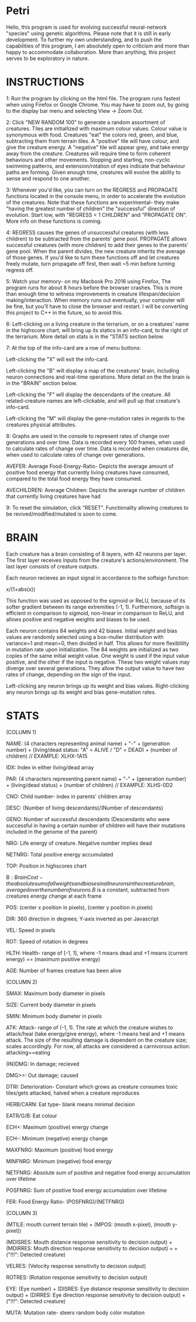 # Petri
Hello, this program is used for evolving successful neural-network "species" using genetic algorithms. Please note that it is still in early development. To further my own understanding, and to push the capabilities of this program, I am absolutely open to criticism and more than happy to accommodate collaboration. More than anything, this project serves to be exploratory in nature. 

# INSTRUCTIONS

1: Run the program by clicking on the html file. The program runs fastest when using Firefox or Google Chrome. You may have to zoom out, by going to the display bar menu and selecting View -> Zoom Out.

2: Click "NEW RANDOM 100" to generate a random assortment of creatures. Tiles are initiallized with maximum colour values. Colour value  is synonymous with food. Creatures "eat" the colors red, green, and blue, subtracting them from terrain tiles. A "positive" tile will have colour, and give the creature energy. A "negative" tile will appear grey, and take energy away from the creature. Creatures will require time to form coherent behaviours and other movements. Stopping and starting, non-cyclic swimming patterns, and extension/rotation of eyes indicate that behaviour paths are forming. Given enough time, creatures will evolve the ability to sense and respond to one another.

3: Whenever you'd like, you can turn on the REGRESS and PROPAGATE functions located in the console menu, in order to accelerate the evolution of the creatures. Note that these functions are experimental- they make "having the greatest number of children" the "successful" direction of evolution. Start low, with "REGRESS < 1 CHILDREN" and "PROPAGATE ON". More info on these functions is coming.

4: REGRESS causes the genes of unsuccessful creatures (with less children) to be subtracted from the parents' gene pool. PROPAGATE allows successful creatures (with more children) to add their genes to the parents' gene pool. When the parent divides, the new creature inherits the average of those genes. If you'd like to turn these functions off and let creatures freely mutate, turn propagate off first, then wait ~5 min before turning regress off. 

5: Watch your memory- on my Macbook Pro 2016 using Firefox, The program runs for about 8 hours before the browser crashes. This is more than enough time to witness improvements in creature lifespan/decision making/interaction. When memory runs out eventually, your computer will be fine, but you'll have to close the browser and restart. I will be converting this project to C++ in the future, so to avoid this.

6: Left-clicking on a living creature in the terrarium, or on a creatures' name in the highscore chart, will bring up its statics in an info-card, to the right of the terrarium. More detail on stats is in the "STATS section below.

7: At the top of the info-card are a row of menu buttons:

Left-clicking the "X" will exit the info-card. 

Left-clicking the "B" will display a map of the creatures' brain, including neuron connections and real-time operations. More detail on the the brain is in the "BRAIN" section below.

Left-clicking the "F" will display the descendants of the creature. All related-creature names are left-clickable, and will pull up that creature's info-card.

Left-clicking the "M" will display the gene-mutation rates in regards to the creatures physical attributes.

8: Graphs are used in the console to represent rates of change over generations and over time. Data is recorded every 100 frames, when used to calculate rates of change over time. Data is recorded when creatures die, when used to calculate rates of change over generations.

AVEFER: Average Food-Energy-Ratio- Depicts the average amount of positive food energy that currently living creatures have consumed, compared to the total food energy they have consumed.

AVECHILDREN: Average Children: Depicts the average number of children that currently living creatures have had

9: To reset the simulation, click "RESET". Functionality allowing creatures to be revived/modified/mutated is soon to come.

# BRAIN

Each creature has a brain consisting of 8 layers, with 42 neurons per layer. The first layer receives inputs from the creature's actions/environment. The last layer consists of creature outputs.

Each neuron recieves an input signal in accordance to the softsign function:

x/(1+abs(x))

This function was used as opposed to the sigmoid or ReLU, because of its softer gradient between its range extremities (-1, 1). Furthermore, softsign is efficient in comparison to sigmoid, non-linear in comparison to ReLU, and allows positive and negative weights and biases to be used.

Each neuron contains 84 weights and 42 biases. Initial weight and bias values are randomly selected using a box-muller distribution with variance=1 and mean=0, then divided in half. This allows for more flexiblility in mutation rate upon initialization. The 84 weights are initialized as two copies of the same initial weight value. One weight is used if the input value positive, and the other if the input is negative. These two weight values may diverge over several generations. They allow the output value to have two rates of change, depending on the sign of the input.
 
Left-clicking any neuron brings up its weight and bias values. Right-clicking any neuron brings up its weight and bias gene-mutation rates.

# STATS

(COLUMN 1)

NAME: (4 characters representing animal name) + "-" + (generation number) + (living/dead status: "A" = ALIVE / "D" = DEAD) + (number of children) // EXAMPLE: XLHX-1A15

IDX: Index in either living/dead array

PAR: (4 characters representing parent name) + "-" + (generation number) + (living/dead status) + (number of children) // EXAMPLE: XLHS-0D2

CNO: Child number- index in parents' children array

DESC: (Number of living descendants)/(Number of descendants)

GENO: Number of successful descendants (Descendants who were successful in having a certain number of children will have their mutations included in the genome of the parent)

NRG: Life energy of creature. Negative number implies dead

NETNRG: Total positive energy accumulated

TOP: Position in highscores chart

B$: Brain Cost- the absolute sum of all weights and biases in all neurons in the creature brain, averaged over the number of neurons. B$ is a constant, subtracted from creatures energy change at each frame

POS: (center x position in pixels), (center y position in pixels)

DIR: 360 direction in degrees; Y-axis inverted as per Javascript

VEL: Speed in pixels

ROT: Speed of rotation in degrees

HLTH: Health- range of [-1, 1], where -1 means dead and +1 means (current energy) == (maximum positive energy)

AGE: Number of frames creature has been alive

(COLUMN 2)

SMAX: Maximum body diameter in pixels

SIZE: Current body diameter in pixels

SMIN: Minimum body diameter in pixels

ATK: Attack- range of (-1, 1). The rate at which the creature wishes to attack/heal (take energy/give energy), where -1 means heal and +1 means attack. The size of the resulting damage is dependent on the creature size; scales accordingly. For now, all attacks are considered a carnivorous action: attacking==eating

(IN)DMG: In damage; recieved

DMG>>: Out damage; caused

DTRI: Deterioration- Constant which grows as creature consumes toxic tiles/gets attacked, halved when a creature reproduces

HERB/CARN: Eat type- blank means minimal decision

EATR/G/B: Eat colour

ECH+: Maximum (positive) energy change

ECH-: Minimum (negative) energy change

MAXFNRG: Maximum (positive) food energy

MINFNRG: Minimum (negative) food energy

NETFNRG: Absolute sum of positive and negative food energy accumulation over lifetime

POSFNRG: Sum of positive food energy accumulation over lifetime

FER: Food Energy Ratio- (POSFNRG)/(NETFNRG)

(COLUMN 3)

(MTILE: mouth current terrain tile) + (MPOS: (mouth x-pixel), (mouth y-pixel))

(MDISRES: Mouth distance response sensitivity to decision output) + (MDIRRES: Mouth direction response sensitivity to decision output) +  + ("!!!": Detected creature)

VELRES: (Velocity response sensitivity to decision output)

ROTRES: (Rotation response sensitivity to decision output)

EYE: (Eye number) + (DISRES: Eye distance response sensitivity to decision output) + (DIRRES: Eye direction response sensitivity to decision output) + ("!!!": Detected creature)

MUTA: Mutation rate- steers random body color mutation 
